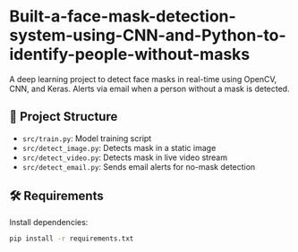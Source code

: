 # Built-a-face-mask-detection-system-using-CNN-and-Python-to-identify-people-without-masks



A deep learning project to detect face masks in real-time using OpenCV, CNN, and Keras. Alerts via email when a person without a mask is detected.

## 📁 Project Structure

- `src/train.py`: Model training script
- `src/detect_image.py`: Detects mask in a static image
- `src/detect_video.py`: Detects mask in live video stream
- `src/detect_email.py`: Sends email alerts for no-mask detection

## 🛠 Requirements

Install dependencies:

```bash
pip install -r requirements.txt
